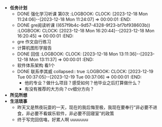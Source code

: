 - **任务计划**
	- DONE 强化学习听课 第0次
	  :LOGBOOK:
	  CLOCK: [2023-12-18 Mon 11:24:06]--[2023-12-18 Mon 11:24:07] =>  00:00:01
	  :END:
	- DONE gre阅读听课 ((657f9b4c-9d57-4328-9f23-bf7bf938603b))
	  :LOGBOOK:
	  CLOCK: [2023-12-18 Mon 16:20:44]--[2023-12-18 Mon 16:20:45] =>  00:00:01
	  :END:
	- gre 作文自行练习
	- 计算机图形学报告
	- DONE 回信
	  :LOGBOOK:
	  CLOCK: [2023-12-18 Mon 13:11:36]--[2023-12-18 Mon 13:11:37] =>  00:00:01
	  :END:
	- 软件体系架构 看1个
	- DONE 联系李其威
	  collapsed:: true
	  :LOGBOOK:
	  CLOCK: [2023-12-19 Tue 00:37:05]--[2023-12-19 Tue 00:37:06] =>  00:00:01
	  :END:
		- 他的专业？做什么项目？感受如何？他毕业之后打算做什么？
		- 有没有推荐的大方向？cv细分方向？
- **所见所想**
- **生活琐事**
	- 昨天又是熬夜玩耍的一天，现在的我后悔至极，我现在要奉行“非必要不进食，非必要不看娱乐软件，非必要不回寝室”的政策
	- 终于写完回信咯，好累人啊 uuuuuuu